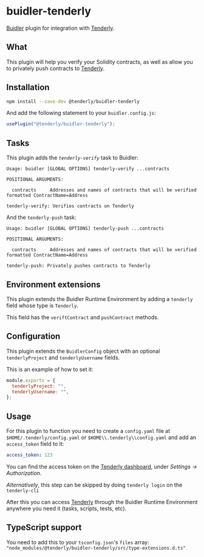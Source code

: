 # buidler-tenderly

[Buidler](http://getbuidler.com) plugin for integration with [Tenderly](https://tenderly.co/). 

## What

This plugin will help you verify your Solidity contracts, as well as allow you to 
privately push contracts to [Tenderly](https://tenderly.co/).

## Installation

```bash
npm install --save-dev @tenderly/buidler-tenderly
```

And add the following statement to your `buidler.config.js`:

```js
usePlugin("@tenderly/buidler-tenderly");
```

## Tasks

This plugin adds the _`tenderly-verify`_ task to Buidler:
```
Usage: buidler [GLOBAL OPTIONS] tenderly-verify ...contracts

POSITIONAL ARGUMENTS:

  contracts     Addresses and names of contracts that will be verified formatted ContractName=Address 

tenderly-verify: Verifies contracts on Tenderly
```

And the `tenderly-push` task:
```
Usage: buidler [GLOBAL OPTIONS] tenderly-push ...contracts

POSITIONAL ARGUMENTS:

  contracts     Addresses and names of contracts that will be verified formatted ContractName=Address 

tenderly-push: Privately pushes contracts to Tenderly
```

## Environment extensions

This plugin extends the Buidler Runtime Environment by adding a `tenderly` field
whose type is `Tenderly`.

This field has the `veriftContract` and `pushContract` methods.

## Configuration

This plugin extends the `BuidlerConfig` object with an optional 
`tenderlyProject` and `tenderlyUsername` fields.

This is an example of how to set it:

```js
module.exports = {
  tenderlyProject: "",
  tenderlyUsername: "",
};
```

## Usage

For this plugin to function you need to create a `config.yaml` file at 
`$HOME/.tenderly/config.yaml` or `$HOME\\.tenderly\\config.yaml` and add an `access_token` field to it:
```yaml
access_token: 123
```

You can find the access token on the [Tenderly dashboard](https://dashboard.tenderly.co/), 
under _Settings -> Authorization_.

*Alternatively*, this step can be skipped by doing `tenderly login` on the `tenderly-cli`

After this you can access [Tenderly](https://tenderly.co/) through the Buidler Runtime Environment anywhere 
you need it (tasks, scripts, tests, etc).

## TypeScript support

You need to add this to your `tsconfig.json`'s `files` array: 
`"node_modules/@tenderly/buidler-tenderly/src/type-extensions.d.ts"`
